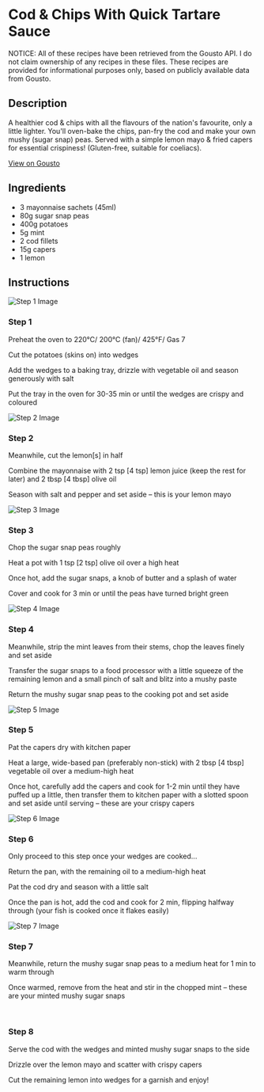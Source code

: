 # Cod & Chips With Quick Tartare Sauce

NOTICE: All of these recipes have been retrieved from the Gousto API. I do not claim ownership of any recipes in these files. These recipes are provided for informational purposes only, based on publicly available data from Gousto.

## Description

A healthier cod & chips with all the flavours of the nation's favourite, only a little lighter. You'll oven-bake the chips, pan-fry the cod and make your own mushy (sugar snap) peas. Served with a simple lemon mayo & fried capers for essential crispiness! (Gluten-free, suitable for coeliacs).

[View on Gousto](https://www.gousto.co.uk/recipes/cookbook/cod-chips-with-quick-tartare-sauce)

## Ingredients

- 3 mayonnaise sachets (45ml)
- 80g sugar snap peas
- 400g potatoes
- 5g mint 
- 2 cod fillets
- 15g capers
- 1 lemon

## Instructions

![Step 1 Image](https://production-media.gousto.co.uk/cms/recipe-step-image/643.-step-1-x200.jpg)

### Step 1

Preheat the oven to 220&deg;C/ 200&deg;C (fan)/ 425&deg;F/ Gas 7


Cut the potatoes (skins on) into wedges


Add the wedges to a baking tray, drizzle with vegetable oil and season generously with salt


Put the tray in the oven for 30-35 min or until the wedges are crispy and coloured

![Step 2 Image](https://production-media.gousto.co.uk/cms/recipe-step-image/643.-step-2-x200.jpg)

### Step 2

Meanwhile, cut the lemon<span class="text-danger">[s]</span> in half


Combine the mayonnaise with 2&nbsp;tsp <span class="text-danger">[4 tsp]</span>&nbsp;lemon juice (keep the rest for later) and 2 tbsp <span class="text-danger">[4 tbsp]</span> olive oil


Season with salt and pepper and set aside &ndash; this is your lemon mayo

![Step 3 Image](https://production-media.gousto.co.uk/cms/recipe-step-image/643.-step-3-x200.jpg)

### Step 3

Chop the sugar snap peas roughly


Heat a pot with 1 tsp <span class="text-danger">[2 tsp]</span> olive oil over a high heat


Once hot, add the sugar snaps, a knob of butter and a splash of water&nbsp;


Cover and cook for 3 min or until the peas have turned bright green

![Step 4 Image](https://production-media.gousto.co.uk/cms/recipe-step-image/643.-step-4-x200.jpg)

### Step 4

Meanwhile,&nbsp;strip the mint leaves from their stems, chop the leaves finely and set aside


Transfer the sugar snaps to a food&nbsp;processor with a little squeeze of the remaining lemon and a small pinch of salt and blitz into a mushy paste&nbsp;


Return the mushy&nbsp;sugar snap peas&nbsp;to the cooking pot and set aside&nbsp;

![Step 5 Image](https://production-media.gousto.co.uk/cms/recipe-step-image/643.-step-5-x200.jpg)

### Step 5

Pat the capers dry with kitchen paper


Heat a large, wide-based pan (preferably non-stick) with 2 tbsp <span class="text-danger">[4 tbsp] </span>vegetable oil over a medium-high heat


Once hot, carefully add the capers and cook for 1-2 min until they have puffed up a little, then transfer them to kitchen paper with a slotted spoon and set aside until serving &ndash; these are your crispy capers

![Step 6 Image](https://production-media.gousto.co.uk/cms/recipe-step-image/643.-step-6-x200.jpg)

### Step 6

Only proceed to this step once your wedges are cooked...


Return the pan, with the remaining oil to a medium-high heat


Pat the cod&nbsp;dry and season with a little salt&nbsp;


Once&nbsp;the pan is hot, add the cod&nbsp;and cook for 2 min, flipping halfway through (your fish is cooked once it flakes easily)

![Step 7 Image](https://production-media.gousto.co.uk/cms/recipe-step-image/643.-step-7-x200.jpg)

### Step 7

Meanwhile, return the mushy sugar snap peas to a medium heat for 1 min to warm through


Once warmed, remove from the heat and stir in the chopped mint &ndash;&nbsp;these are your minted mushy sugar snaps


&nbsp;

### Step 8

Serve the cod&nbsp;with the wedges&nbsp;and minted mushy sugar snaps to the side&nbsp;


Drizzle over the lemon mayo and scatter with crispy capers


Cut the remaining lemon into wedges for a garnish and enjoy!

